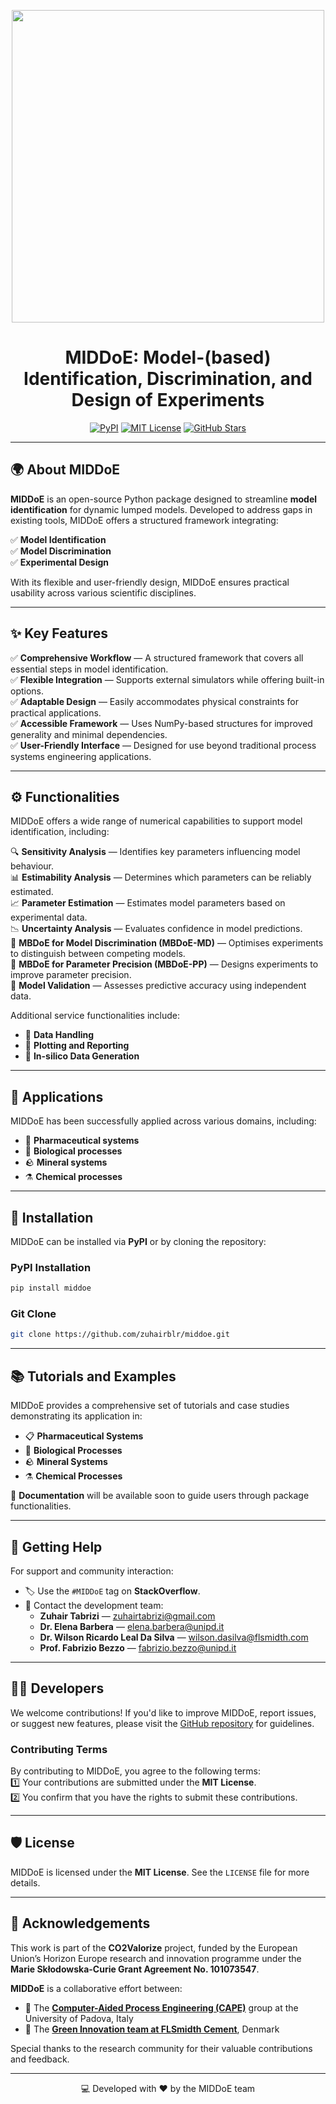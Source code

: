 [//]: # (<p align="center">)

[//]: # (  <img src="https://research.dii.unipd.it/capelab/wp-content/uploads/sites/36/2025/03/logo.png?ver=1741697849" width="500">)

[//]: # (</p>)

[//]: # ()
[//]: # ()
[//]: # (# MIDDoE: Model-&#40;based&#41; Identification, Discrimination, and Design of Experiments)

[//]: # ()
[//]: # (MIDDOE is an open-source Python package developed to support model identification for dynamic lumped models. )

[//]: # (It addresses gaps in existing tools by offering a structured framework that integrates key techniques )

[//]: # (for model identification, discrimination, and experimental design. MIDDOE is designed to balance flexibility, )

[//]: # (accessibility, and practical usability.)

[//]: # ()
[//]: # (## Key features:)

[//]: # ()
[//]: # ( -  Comprehensiveness and Consistency: Ensures essential steps of model identification are included within a structured workflow.)

[//]: # ()
[//]: # ( -  Flexibility: Allows integration with external simulators while also providing monolithic built-in options.)

[//]: # ()
[//]: # ( -  Adaptability: Easily accommodates common physical constraints to enhance practical applicability.)

[//]: # ()
[//]: # ( -  Accessibility: Utilises NumPy-based structures to improve generality and ensure minimal dependencies.)

[//]: # ()
[//]: # ( -  Practicality: Offers a user-friendly interface suitable for experiments beyond the process systems engineering field.)

[//]: # ()
[//]: # ()
[//]: # (## Functionalities:)

[//]: # ()
[//]: # (A collection of numerical capabilities is embedded in MIDDOE to facilitate the model identification process. These include:)

[//]: # ()
[//]: # (-  Sensitivity Analysis: Evaluates the influence of parameters on model behaviour.)

[//]: # ()
[//]: # (-  Estimability Analysis: Assesses which parameters can be reliably estimated from available data.)

[//]: # ()
[//]: # (-  Parameter Estimation: Estimates model parameters based on experimental data.)

[//]: # ()
[//]: # (-  Uncertainty Analysis: Quantifies uncertainties in parameter estimates and model predictions.)

[//]: # ()
[//]: # (-  Model-Based Design of Experiments for Model Discrimination &#40;MBDoE-MD&#41;: Designs experiments to distinguish between competing models.)

[//]: # ()
[//]: # (-  Model-Based Design of Experiments for Parameter Precision &#40;MBDoE-PP&#41;: Designs experiments to improve parameter precision and model robustness.)

[//]: # ()
[//]: # (-  Model Validation: Assesses the model's predictive capability using independent data.)

[//]: # ()
[//]: # (Some service functionalities are also provided to support usage, and post-processing of results, including: )

[//]: # (-  Data handling,)

[//]: # (-  Plotting and reporting, )

[//]: # (-  Insilico data generator.)

[//]: # ()
[//]: # ()
[//]: # ()
[//]: # (## Applications:)

[//]: # ()
[//]: # (MIDDOE has been tested across a variety of domains, including:)

[//]: # ()
[//]: # (-  Pharmaceutical systems)

[//]: # ()
[//]: # (-  Biological processes)

[//]: # ()
[//]: # (-  Mineral systems)

[//]: # ()
[//]: # (-  Chemical processes)

[//]: # ()
[//]: # (### Installation)

[//]: # ()
[//]: # (#### PyPI )

[//]: # ()
[//]: # (    pip install middoe)

[//]: # ()
[//]: # (#### git clone)

[//]: # ()
[//]: # (    git clone https://github.com/zuhairblr/middoe.git)

[//]: # ()
[//]: # ()
[//]: # (### Tutorials and Examples)

[//]: # ()
[//]: # (* A set of MIDDoE case studies to call the identification workflow in cases of Pharmaceutical, Biological ,Mineral and Chemical systems are added to the package.)

[//]: # (* A documentation to guide the user through the package functionalities and how to use them will be available soon.)

[//]: # ()
[//]: # (### Getting Help)

[//]: # ()
[//]: # (For help and community support, you can:)

[//]: # (* use the #MIDDOE tage on StackOverflow)

[//]: # (* contact the developer team &#40;Zuhair Tabrizi: zuhairtabrizi@gmail.com, Prof. Fabrizio Bezzo: fabrizio.bezzo@unipd.it &#41;)

[//]: # ()
[//]: # (### Developers)

[//]: # ()
[//]: # (Contributions are welcome! If you'd like to improve MIDDOE, report issues, or suggest new features, please visit the GitHub repository for guidelines.)

[//]: # (By contributing to this project, you are agreeing to the following terms and conditions:)

[//]: # (1. You agree your contributions are submitted under the MIT License. )

[//]: # (2. You confirm that you are authorized to make the contributions and grant the license. If your employer has rights to intellectual property that includes your contributions, you represent that you have received permission to make contributions and grant the required license on behalf of that employer.)

[//]: # ()
[//]: # (### License)

[//]: # ()
[//]: # (MIDDOE is licensed under the MIT License. See the LICENSE file for details.)

[//]: # ()
[//]: # (### Acknowledgements)

[//]: # ()
[//]: # (This work is part of the CO2Valorize project that has received funding from the European Union’s Horizon Europe research and innovation programme under the Marie Skłodowska-Curie Grant Agreement No. 101073547.)

[//]: # (MIDDoE is a collaborative effort between the Computer-Aided Process Engineering &#40;CAPE&#41; group at the University of Padova, Italy, and the Green Innovation team at FLSmidth Cement, Denmark)

[//]: # (MIDDOE was developed to address gaps in existing tools and has benefited from insights gained through applications in various disciplines. Special thanks to the research community for their ongoing contributions and feedback.)

[//]: # ()


<p align="center">
  <img src="https://research.dii.unipd.it/capelab/wp-content/uploads/sites/36/2025/03/logo-Page-5.png" width="500">
</p>


<h1 align="center">MIDDoE: Model-(based) Identification, Discrimination, and Design of Experiments </h1>

<p align="center">
    <a href="https://pypi.org/project/middoe/"><img src="https://img.shields.io/pypi/v/middoe?color=blue&label=PyPI&logo=pypi&logoColor=white" alt="PyPI"></a>
    <a href="https://opensource.org/licenses/MIT"><img src="https://img.shields.io/badge/License-MIT-green.svg" alt="MIT License"></a>
    <a href="https://github.com/zuhairblr/middoe"><img src="https://img.shields.io/github/stars/zuhairblr/middoe.svg?style=social" alt="GitHub Stars"></a>
</p>

---

## 🌍 About MIDDoE
**MIDDoE** is an open-source Python package designed to streamline **model identification** for dynamic lumped models. Developed to address gaps in existing tools, MIDDoE offers a structured framework integrating:

✅ **Model Identification**  
✅ **Model Discrimination**  
✅ **Experimental Design**  

With its flexible and user-friendly design, MIDDoE ensures practical usability across various scientific disciplines.

---

## ✨ Key Features
✅ **Comprehensive Workflow** — A structured framework that covers all essential steps in model identification.  
✅ **Flexible Integration** — Supports external simulators while offering built-in options.  
✅ **Adaptable Design** — Easily accommodates physical constraints for practical applications.  
✅ **Accessible Framework** — Uses NumPy-based structures for improved generality and minimal dependencies.  
✅ **User-Friendly Interface** — Designed for use beyond traditional process systems engineering applications.  

---

## ⚙️ Functionalities
MIDDoE offers a wide range of numerical capabilities to support model identification, including:

🔍 **Sensitivity Analysis** — Identifies key parameters influencing model behaviour.  
📊 **Estimability Analysis** — Determines which parameters can be reliably estimated.  
📈 **Parameter Estimation** — Estimates model parameters based on experimental data.  
📉 **Uncertainty Analysis** — Evaluates confidence in model predictions.  
🧪 **MBDoE for Model Discrimination (MBDoE-MD)** — Optimises experiments to distinguish between competing models.  
🎯 **MBDoE for Parameter Precision (MBDoE-PP)** — Designs experiments to improve parameter precision.  
🧪 **Model Validation** — Assesses predictive accuracy using independent data.  

Additional service functionalities include:  
- 📂 **Data Handling**  
- 📑 **Plotting and Reporting**  
- 🧬 **In-silico Data Generation**  

---

## 🧪 Applications
MIDDoE has been successfully applied across various domains, including:  
- 💊 **Pharmaceutical systems**  
- 🧫 **Biological processes**  
- 🪨 **Mineral systems**  
- ⚗️ **Chemical processes**  

---

## 🚀 Installation
MIDDoE can be installed via **PyPI** or by cloning the repository:

### PyPI Installation
```bash
pip install middoe
```

### Git Clone
```bash
git clone https://github.com/zuhairblr/middoe.git
```

---

## 📚 Tutorials and Examples
MIDDoE provides a comprehensive set of tutorials and case studies demonstrating its application in:

- 📋 **Pharmaceutical Systems**  
- 🧬 **Biological Processes**  
- 🪨 **Mineral Systems**  
- ⚗️ **Chemical Processes**  

📝 **Documentation** will be available soon to guide users through package functionalities.

---

## 💬 Getting Help
For support and community interaction:  
- 🏷️ Use the `#MIDDoE` tag on **StackOverflow**.  
- 📧 Contact the development team:  
    - **Zuhair Tabrizi** — [zuhairtabrizi@gmail.com](mailto:zuhairtabrizi@gmail.com)
    - **Dr. Elena Barbera** — [elena.barbera@unipd.it ](mailto:elena.barbera@unipd.it )
    - **Dr. Wilson Ricardo Leal Da Silva** — [wilson.dasilva@flsmidth.com ](mailto:wilson.dasilva@flsmidth.com )
    - **Prof. Fabrizio Bezzo** — [fabrizio.bezzo@unipd.it](mailto:fabrizio.bezzo@unipd.it)
       

---

## 👨‍💻 Developers
We welcome contributions! If you'd like to improve MIDDoE, report issues, or suggest new features, please visit the [GitHub repository](https://github.com/zuhairblr/middoe) for guidelines.

### Contributing Terms
By contributing to MIDDoE, you agree to the following terms:  
1️⃣ Your contributions are submitted under the **MIT License**.  
2️⃣ You confirm that you have the rights to submit these contributions.  

---

## 🛡️ License
MIDDoE is licensed under the **MIT License**. See the `LICENSE` file for more details.

---

## 🙏 Acknowledgements
This work is part of the **CO2Valorize** project, funded by the European Union’s Horizon Europe research and innovation programme under the **Marie Skłodowska-Curie Grant Agreement No. 101073547**.

**MIDDoE** is a collaborative effort between:  
- 🏫 The **[Computer-Aided Process Engineering (CAPE)](https://research.dii.unipd.it/capelab/)** group at the University of Padova, Italy  
- 🏢 The **[Green Innovation team at FLSmidth Cement](https://www.flsmidth-cement.com/events/green-cement-and-concrete-innovation)**, Denmark  

Special thanks to the research community for their valuable contributions and feedback.

---

<p align="center">
💻 Developed with ❤️ by the MIDDoE team
</p>